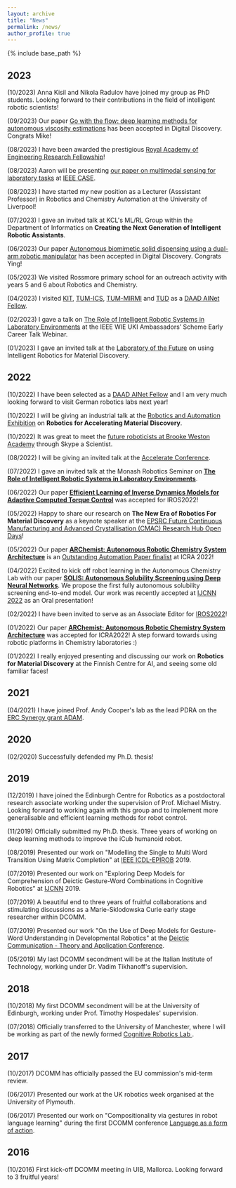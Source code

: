 ```yaml
---
layout: archive
title: "News"
permalink: /news/
author_profile: true
---
```


{% include base_path %}

2023
------
(10/2023) Anna Kisil and Nikola Radulov have joined my group as PhD students. Looking forward to their contributions in the field of intelligent robotic scientists!

(09/2023) Our paper [Go with the flow: deep learning methods for autonomous viscosity estimations](https://pubs.rsc.org/en/content/articlelanding/2023/DD/D3DD00109A) has been accepted in Digital Discovery. Congrats Mike!

(08/2023) I have been awarded the prestigious [Royal Academy of Engineering Research Fellowship](https://raeng.org.uk/news/academy-announces-latest-research-fellowship-awardees)!

(08/2023) Aaron will be presenting [our paper on multimodal sensing for laboratory tasks](https://arxiv.org/pdf/2307.00671.pdf) at [IEEE CASE](https://case2023.org/).

(08/2023) I have started my new position as a Lecturer (Asssistant Professor) in Robotics and Chemistry Automation at the University of Liverpool!

(07/2023) I gave an invited talk at KCL's ML/RL Group within the Department of Informatics on __Creating the Next Generation of Intelligent Robotic Assistants__.

(06/2023) Our paper [Autonomous biomimetic solid dispensing using a dual-arm robotic manipulator](https://pubs.rsc.org/en/content/articlehtml/2023/dd/d3dd00075c) has been accepted in Digital Discovery. Congrats Ying!

(05/2023) We visited Rossmore primary school for an outreach activity with years 5 and 6 about Robotics and Chemistry.

(04/2023) I visited [KIT](https://h2t.anthropomatik.kit.edu/), [TUM-ICS](https://www.ce.cit.tum.de/ics/home/), [TUM-MIRMI](https://www.mirmi.tum.de/en/mirmi/news/article/dr-gabriella-pizzuto-university-of-liverpool-talks-on-creating-intelligent-robot-chemistry-assistants-at-tum-mirmi/) and [TUD](https://www.ccps.tu-darmstadt.de/events_ccps/ccps_seminar/ccps_seminars_2023/07_gabriella_pizzuto.en.jsp) as a [DAAD AINet Fellow](https://www.daad.de/en/the-daad/postdocnet/fellows/fellows/).

(02/2023) I gave a talk on [The Role of Intelligent Robotic Systems in Laboratory Environments](https://www.ieee-ukandireland.org/watch-again-ieee-wie-uki-ambassadors-scheme-early-career-talk-8/) at the IEEE WIE UKI Ambassadors’ Scheme Early Career Talk Webinar.

(01/2023) I gave an invited talk at the [Laboratory of the Future](https://go.technologynetworks.com/lab_of_the_future_2023) on using Intelligent Robotics for Material Discovery.

2022
------
(10/2022) I have been selected as a [DAAD AINet Fellow](https://www.daad.de/en/the-daad/postdocnet/fellows/fellows/) and I am very much looking forward to visit German robotics labs next year!

(10/2022) I will be giving an industrial talk at the [Robotics and Automation Exhibition](https://www.roboticsandautomation.co.uk/conference) on __Robotics for Accelerating Material Discovery__.

(10/2022) It was great to meet the [future roboticists at Brooke Weston Academy](https://www.brookeweston.org/news/?pid=10&nid=1&storyid=927) through Skype a Scientist.

(08/2022) I will be giving an invited talk at the [Accelerate Conference](https://accelerateconf.utoronto.ca/program/).

(07/2022) I gave an invited talk at the Monash Robotics Seminar on [__The Role of Intelligent Robotic Systems in Laboratory Environments__](https://www.monash.edu/engineering/robotics/news-and-events/events/robotics-seminar-the-role-of-intelligent-robotic-systems-in-laboratory-environments).

(06/2022) Our paper [__Efficient Learning of Inverse Dynamics Models for Adaptive Computed Torque Control__](https://arxiv.org/pdf/2205.04796.pdf) was accepted for IROS2022! 

(05/2022) Happy to share our research on __The New Era of Robotics For Material Discovery__ as a keynote speaker at the [EPSRC Future Continuous Manufacturing and Advanced Crystallisation (CMAC) Research Hub Open Days](https://cmac.ac.uk/events-database/cmac-open-day-2022-hub-and-articular-showcase)! 

(05/2022) Our paper [__ARChemist: Autonomous Robotic Chemistry System Architecture__](https://arxiv.org/abs/2204.13571) is an [Outstanding Automation Paper finalist](https://www.icra2022.org/program/awards) at ICRA 2022!

(04/2022) Excited to kick off robot learning in the Autonomous Chemistry Lab with our paper [__SOLIS: Autonomous Solubility Screening using Deep Neural Networks__](https://arxiv.org/abs/2203.10970). We propose the first fully autonomous solubility screening end-to-end model. Our work was recently accepted at [IJCNN 2022](https://wcci2022.org/) as an Oral presentation!

(02/2022) I have been invited to serve as an Associate Editor for [IROS2022](https://iros2022.org/)! 

(01/2022) Our paper [__ARChemist: Autonomous Robotic Chemistry System Architecture__](https://arxiv.org/abs/2204.13571) was accepted for ICRA2022! A step forward towards using robotic platforms in Chemistry laboratories :) 

(01/2022) I really enjoyed presenting and discussing our work on __Robotics for Material Discovery__ at the Finnish Centre for AI, and seeing some old familiar faces!

2021
------
(04/2021) I have joined Prof. Andy Cooper's lab as the lead PDRA on the [ERC Synergy grant ADAM](https://cordis.europa.eu/project/id/856405).

2020
------

(02/2020) Successfully defended my Ph.D. thesis!

2019
------

(12/2019) I have joined the Edinburgh Centre for Robotics as a postdoctoral research associate working under the supervision of Prof. Michael Mistry. Looking forward to working again with this group and to implement more generalisable and efficient learning methods for robot control.

(11/2019) Officially submitted my Ph.D. thesis. Three years of working on deep learning methods to improve the iCub humanoid robot. 

(08/2019) Presented our work on "Modelling the Single to Multi Word Transition Using Matrix Completion" at [IEEE ICDL-EPIROB](https://icdl-epirob2019.org/) 2019.

(07/2019) Presented our work on "Exploring Deep Models for Comprehension of Deictic Gesture-Word Combinations in Cognitive Robotics" at [IJCNN](https://www.ijcnn.org/) 2019.

(07/2019) A beautiful end to three years of fruitful collaborations and stimulating discussions as a Marie-Sklodowska Curie early stage researcher within DCOMM.

(07/2019) Presented our work "On the Use of Deep Models for Gesture-Word Understanding in Developmental Robotics" at the [Deictic Communication - Theory and Application Conference](http://www.dcomm.eu/dcomm-conference/).

(05/2019) My last DCOMM secondment will be at the Italian Institute of Technology, working under Dr. Vadim Tikhanoff's supervision.

2018
------

(10/2018) My first DCOMM secondment will be at the University of Edinburgh, working under Prof. Timothy Hospedales' supervision.

(07/2018) Officially transferred to the University of Manchester, where I will be working as part of the newly formed [Cognitive Robotics Lab ](http://corolab.github.io).

2017
------
(10/2017) DCOMM has officially passed the EU commission's mid-term review.

(06/2017) Presented our work at the UK robotics week organised at the University of Plymouth.

(06/2017) Presented our work on "Compositionality via gestures in robot language learning" during the first DCOMM conference [Language as a form of action](http://www.dcomm.eu/events/conference-rome-june-2017/).

2016
------

(10/2016) First kick-off DCOMM meeting in UIB, Mallorca. Looking forward to 3 fruitful years!


